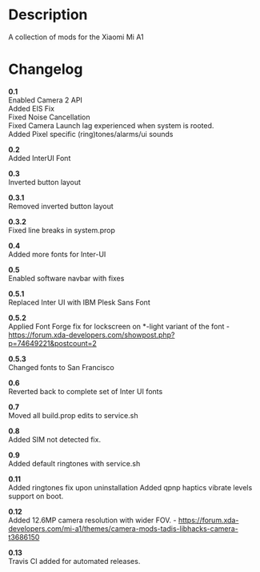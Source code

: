 # **Description**

A collection of mods for the Xiaomi Mi A1

# **Changelog**

**0.1**  
Enabled Camera 2 API  
Added EIS Fix  
Fixed Noise Cancellation  
Fixed Camera Launch lag experienced when system is rooted.  
Added Pixel specific (ring)tones/alarms/ui sounds  

**0.2**  
Added InterUI Font  

**0.3**  
Inverted button layout

**0.3.1**  
Removed inverted button layout  

**0.3.2**  
Fixed line breaks in system.prop  
  
**0.4**  
Added more fonts for Inter-UI  
  
**0.5**  
Enabled software navbar with fixes  
  
**0.5.1**  
Replaced Inter UI with IBM Plesk Sans Font  
    
**0.5.2**  
Applied Font Forge fix for lockscreen on *-light variant of the font - https://forum.xda-developers.com/showpost.php?p=74649221&postcount=2  
  
**0.5.3**  
Changed fonts to San Francisco  
  
**0.6**  
Reverted back to complete set of Inter UI fonts  
  
**0.7**  
Moved all build.prop edits to service.sh  
  
**0.8**  
Added SIM not detected fix.

**0.9**  
Added default ringtones with service.sh  
  
**0.11**  
Added ringtones fix upon uninstallation
Added qpnp haptics vibrate levels support on boot.  
  
**0.12**  
Added 12.6MP camera resolution with wider FOV. - https://forum.xda-developers.com/mi-a1/themes/camera-mods-tadis-libhacks-camera-t3686150  
  
**0.13**  
Travis CI added for automated releases.